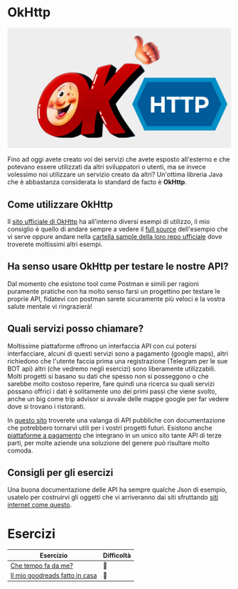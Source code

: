 # OkHttp

<p align="center">
<img src="assets/okhttp.jpg"  class="center">
</p>

Fino ad oggi avete creato voi dei servizi che avete esposto all'esterno e che potevano essere utilizzati da altri sviluppatori o utenti, ma se invece volessimo noi utilizzare un servizio creato da altri? Un'ottima libreria Java che è abbastanza considerata lo standard de facto è **OkHttp**.

## Come utilizzare OkHttp

Il [sito ufficiale di OkHttp](https://square.github.io/okhttp/) ha all'interno diversi esempi di utilizzo, il mio consiglio è quello di andare sempre a vedere il [full source](https://raw.githubusercontent.com/square/okhttp/master/samples/guide/src/main/java/okhttp3/guide/GetExample.java) dell'esempio che vi serve oppure andare nella [cartella sample della loro repo ufficiale](https://github.com/square/okhttp/tree/master/samples) dove troverete moltissimi altri esempi. 

## Ha senso usare OkHttp per testare le nostre API?

Dal momento che esistono tool come Postman e simili per ragioni puramente pratiche non ha molto senso farsi un progettino per testare le proprie API, fidatevi con postman sarete sicuramente più veloci e la vostra salute mentale vi ringrazierà!

## Quali servizi posso chiamare?

Moltissime piattaforme offrono un interfaccia API con cui potersi interfacciare, alcuni di questi servizi sono a pagamento (google maps), altri richiedono che l'utente faccia prima una registrazione (Telegram per le sue BOT api) altri (che vedremo negli esercizi) sono liberamente utilizzabili. Molti progetti si basano su dati che spesso non si posseggono o che sarebbe molto costoso reperire, fare quindi una ricerca su quali servizi possano offrici i dati è solitamente uno dei primi passi che viene svolto, anche un big come trip advisor si avvale delle mappe google per far vedere dove si trovano i ristoranti.

In [questo sito](https://public-apis.xyz/) troverete una valanga di API pubbliche con documentazione che potrebbero tornarvi utili per i vostri progetti futuri. Esistono anche [piattaforme a pagamento](https://rapidapi.com/marketplace) che integrano in un unico sito tante API di terze parti, per molte aziende una soluzione del genere può risultare molto comoda.


## Consigli per gli esercizi

Una buona documentazione delle API ha sempre qualche Json di esempio, usatelo per costruirvi gli oggetti che vi arriveranno dai siti sfruttando [siti internet come questo](https://json2csharp.com/json-to-pojo).

# Esercizi


Esercizio | Difficoltà
------------ | -------------
[Che tempo fa da me?](https://github.com/Backend-Developer-School-Tree/Corso-Java-backend-2021-01/tree/main/module_13/okhttp/chetempofa) | :kick_scooter:
[Il mio goodreads fatto in casa](https://github.com/Backend-Developer-School-Tree/Corso-Java-backend-2021-01/tree/main/module_13/okhttp/goodreads) | :motor_scooter:


